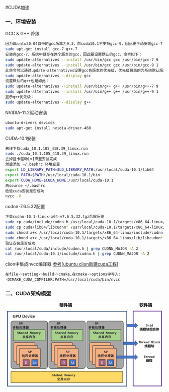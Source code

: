 #CUDA加速
### 一、环境安装
GCC & G++ 降级
~~~bash
因为Ubuntu20.04自带的gcc版本为9.3，而cuda10.1不支持gcc-9，因此要手动安装gcc-7
sudo apt-get install gcc-7 g++-7
安装完gcc-7，系统中就存在两个版本的gcc，因此要设置默认的gcc，命令如下：
sudo update-alternatives --install /usr/bin/gcc gcc /usr/bin/gcc-7 9
sudo update-alternatives --install /usr/bin/gcc gcc /usr/bin/gcc-9 1
此命令可以通过update-alternatives设置gcc各版本的优先级，优先级最高的为系统默认版本，可以用下述命令显示其优先级：
sudo update-alternatives --display gcc
设置默认的g++也是如此：
sudo update-alternatives --install /usr/bin/g++ g++ /usr/bin/g++-7 9
sudo update-alternatives --install /usr/bin/g++ g++ /usr/bin/g++-9 1
显示g++优先级：
sudo update-alternatives --display g++
~~~
NVIDIA-11.2驱动安装
~~~bash
ubuntu-drivers devices
sudo apt-get install nvidia-driver-460
~~~
CUDA-10.1安装
~~~bash
离线下载cuda_10.1.105_418.39_linux.run
sudo ./cuda_10.1.105_418.39_linux.run
去掉显卡驱动[x]直至安装完成
然后添加 ~/.bashrc 环境变量
export LD_LIBRARY_PATH=$LD_LIBRARY_PATH:/usr/local/cuda-10.1/lib64
export PATH=$PATH:/usr/local/cuda-10.1/bin
export CUDA_HOME=$CUDA_HOME:/usr/local/cuda-10.1
再source ~/.bashrc
检验cuda安装是否成功
nvcc -V
~~~
cudnn-7.6.5.32配置
~~~bash
下载cudnn-10.1-linux-x64-v7.6.5.32.tgz后解压缩
sudo cp cuda/include/cudnn.h /usr/local/cuda-10.1/targets/x86_64-linux/include
sudo cp cuda/lib64/libcudnn* /usr/local/cuda-10.1/targets/x86_64-linux/lib
sudo chmod a+x /usr/local/cuda-10.1/targets/x86_64-linux/include/cudnn.h
sudo chmod a+x /usr/local/cuda-10.1/targets/x86_64-linux/lib/libcudnn*
验证安装是否成功
cat /usr/local/cuda/include/cudnn.h | grep CUDNN_MAJOR -A 2
cat /usr/local/cuda-10.1/include/cudnn.h | grep CUDNN_MAJOR -A 2
~~~
clion中集成nvcc编译器 [参考[ubuntu clion新建cuda工程]](https://blog.csdn.net/c991262331/article/details/109318565)
~~~bash
在file->setting->build->cmake,在cmake->options中写入:
-DCMAKE_CUDA_COMPILER:PATH=/usr/local/cuda/bin/nvcc
~~~
### 二、CUDA架构模型
![cuda_model](https://github.com/Mitomzhou/CUDA_C_Programming/blob/master/imgs/cuda_model.jpg)
